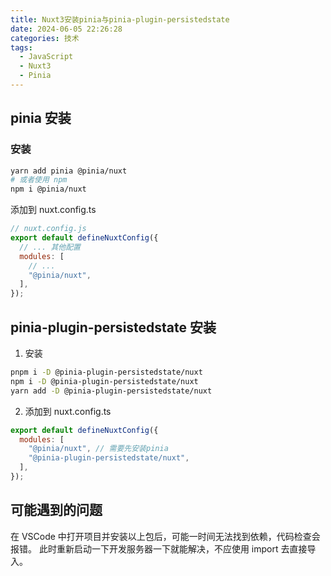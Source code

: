 ```yaml
---
title: Nuxt3安装pinia与pinia-plugin-persistedstate
date: 2024-06-05 22:26:28
categories: 技术
tags:
  - JavaScript
  - Nuxt3
  - Pinia
---
```


## pinia 安装

### 安装

```bash
yarn add pinia @pinia/nuxt
# 或者使用 npm
npm i @pinia/nuxt
```

添加到 nuxt.config.ts

```js
// nuxt.config.js
export default defineNuxtConfig({
  // ... 其他配置
  modules: [
    // ...
    "@pinia/nuxt",
  ],
});
```

## pinia-plugin-persistedstate 安装

1. 安装

```bash
pnpm i -D @pinia-plugin-persistedstate/nuxt
npm i -D @pinia-plugin-persistedstate/nuxt
yarn add -D @pinia-plugin-persistedstate/nuxt
```

2. 添加到 nuxt.config.ts

```js
export default defineNuxtConfig({
  modules: [
    "@pinia/nuxt", // 需要先安装pinia
    "@pinia-plugin-persistedstate/nuxt",
  ],
});
```

## 可能遇到的问题

在 VSCode 中打开项目并安装以上包后，可能一时间无法找到依赖，代码检查会报错。
此时重新启动一下开发服务器一下就能解决，不应使用 import 去直接导入。
